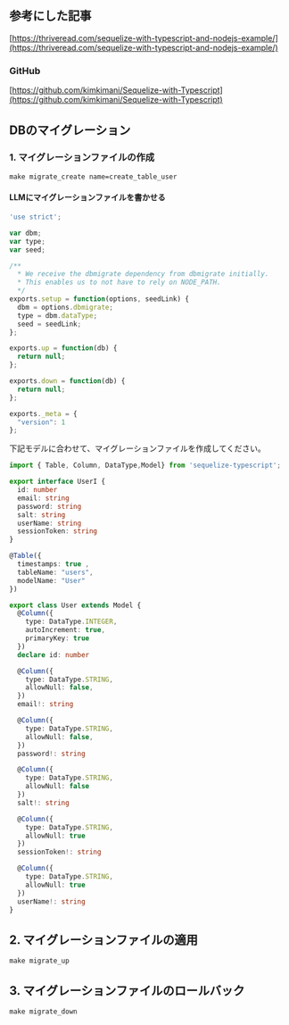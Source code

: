 ## 参考にした記事
[https://thriveread.com/sequelize-with-typescript-and-nodejs-example/](https://thriveread.com/sequelize-with-typescript-and-nodejs-example/)

### GitHub
[https://github.com/kimkimani/Sequelize-with-Typescript](https://github.com/kimkimani/Sequelize-with-Typescript)

## DBのマイグレーション
### 1. マイグレーションファイルの作成
```shell
make migrate_create name=create_table_user
```

#### LLMにマイグレーションファイルを書かせる
```javascript
'use strict';

var dbm;
var type;
var seed;

/**
  * We receive the dbmigrate dependency from dbmigrate initially.
  * This enables us to not have to rely on NODE_PATH.
  */
exports.setup = function(options, seedLink) {
  dbm = options.dbmigrate;
  type = dbm.dataType;
  seed = seedLink;
};

exports.up = function(db) {
  return null;
};

exports.down = function(db) {
  return null;
};

exports._meta = {
  "version": 1
};
```

下記モデルに合わせて、マイグレーションファイルを作成してください。

```typescript
import { Table, Column, DataType,Model} from 'sequelize-typescript';

export interface UserI {
  id: number
  email: string
  password: string
  salt: string
  userName: string
  sessionToken: string
}

@Table({
  timestamps: true ,
  tableName: "users",
  modelName: "User"
})

export class User extends Model {
  @Column({
    type: DataType.INTEGER,
    autoIncrement: true,
    primaryKey: true
  })
  declare id: number

  @Column({
    type: DataType.STRING,
    allowNull: false,
  })
  email!: string

  @Column({
    type: DataType.STRING,
    allowNull: false,
  })
  password!: string

  @Column({
    type: DataType.STRING,
    allowNull: false
  })
  salt!: string

  @Column({
    type: DataType.STRING,
    allowNull: true
  })
  sessionToken!: string

  @Column({
    type: DataType.STRING,
    allowNull: true
  })
  userName!: string
}
```

## 2. マイグレーションファイルの適用
```shell
make migrate_up
```

## 3. マイグレーションファイルのロールバック
```shell
make migrate_down
```